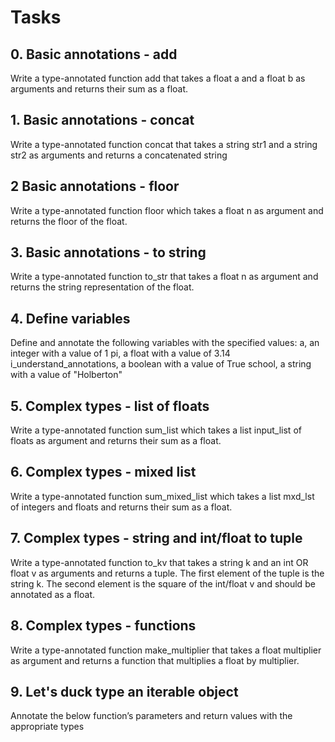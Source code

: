 # Tasks
## 0. Basic annotations - add
Write a type-annotated function add that takes a float a and a float b as arguments and returns their sum as a float.
## 1. Basic annotations - concat
Write a type-annotated function concat that takes a string str1 and a string str2 as arguments and returns a concatenated string
## 2 Basic annotations - floor
Write a type-annotated function floor which takes a float n as argument and returns the floor of the float.
## 3. Basic annotations - to string
Write a type-annotated function to_str that takes a float n as argument and returns the string representation of the float.
## 4. Define variables
Define and annotate the following variables with the specified values:
a, an integer with a value of 1
pi, a float with a value of 3.14
i_understand_annotations, a boolean with a value of True
school, a string with a value of "Holberton"
## 5. Complex types - list of floats
Write a type-annotated function sum_list which takes a list input_list of floats as argument and returns their sum as a float.
## 6. Complex types - mixed list
Write a type-annotated function sum_mixed_list which takes a list mxd_lst of integers and floats and returns their sum as a float.
## 7. Complex types - string and int/float to tuple
Write a type-annotated function to_kv that takes a string k and an int OR float v as arguments and returns a tuple. The first element of the tuple is the string k. The second element is the square of the int/float v and should be annotated as a float.
## 8. Complex types - functions
Write a type-annotated function make_multiplier that takes a float multiplier as argument and returns a function that multiplies a float by multiplier.
## 9. Let's duck type an iterable object
Annotate the below function’s parameters and return values with the appropriate types

